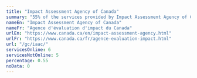 ```yaml
---
title: "Impact Assessment Agency of Canada"
summary: "55% of the services provided by Impact Assessment Agency of Canada are available end-to-end online. 6 are available online, and 5 are not available online."
nameEn: "Impact Assessment Agency of Canada"
nameFr: "Agence d'évaluation d'impact du Canada"
urlEn: "https://www.canada.ca/en/impact-assessment-agency.html"
urlFr: "https://www.canada.ca/fr/agence-evaluation-impact.html"
url: "/gc/iaac/"
servicesOnline: 6
servicesNotOnline: 5
percentage: 0.55
noData: 0
---
```

